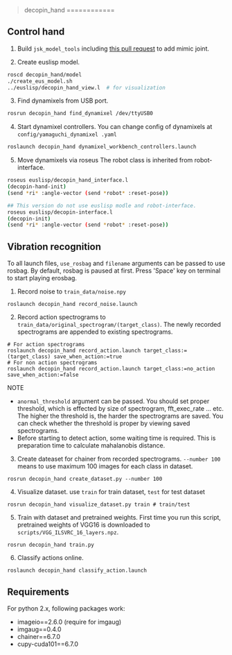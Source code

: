 >decopin_hand
============

## Control hand
1. Build `jsk_model_tools` including [this pull request](https://github.com/jsk-ros-pkg/jsk_model_tools/pull/225) to add mimic joint.

2. Create euslisp model.
```bash
roscd decopin_hand/model
./create_eus_model.sh
../euslisp/decopin_hand_view.l  # for visualization
```

3. Find dynamixels from USB port.
```bash
rosrun decopin_hand find_dynamixel /dev/ttyUSB0
```

4. Start dynamixel controllers. You can change config of dynamixels at `config/yamaguchi_dynamixel
.yaml`

```bash
roslaunch decopin_hand dynamixel_workbench_controllers.launch
```

5. Move dynamixels via roseus
The robot class is inherited from robot-interface.
```bash
roseus euslisp/decopin_hand_interface.l
(decopin-hand-init)
(send *ri* :angle-vector (send *robot* :reset-pose))
```

```bash
## This version do not use euslisp modle and robot-interface.
roseus euslisp/decopin-interface.l
(decopin-init)
(send *ri* :angle-vector (send *robot* :reset-pose))
```

## Vibration recognition
To all launch files, `use_rosbag` and `filename` arguments can be passed to use rosbag. By default, rosbag is paused at first. Press 'Space' key on terminal to start playing erosbag.

1. Record noise to `train_data/noise.npy`
```
roslaunch decopin_hand record_noise.launch
```

2. Record action spectrograms to `train_data/original_spectrogram/(target_class)`. The newly recorded spectrograms are appended to existing spectrograms.
```
# For action spectrograms
roslaunch decopin_hand record_action.launch target_class:=(target_class) save_when_action:=true
# For non action spectrograms
roslaunch decopin_hand record_action.launch target_class:=no_action save_when_action:=false
```
NOTE
  - `anormal_threshold` argument can be passed. You should set proper threshold, which is effected by size of spectrogram, fft\_exec\_rate ... etc. The higher the threshold is, the harder the spectrograms are saved. You can check whether the threshold is proper by viewing saved spectrograms.
  - Before starting to detect action, some waiting time is required. This is preparation time to calculate mahalanobis distance.

3. Create dateaset for chainer from recorded spectrograms. `--number 100` means to use maximum 100 images for each class in dataset.
```
rosrun decopin_hand create_dataset.py --number 100
```

4. Visualize dataset. use `train` for train dataset, `test` for test dataset
```
rosrun decopin_hand visualize_dataset.py train # train/test
```

5. Train with dataset and pretrained weights. First time you run this script, pretrained weights of VGG16 is downloaded to `scripts/VGG_ILSVRC_16_layers.npz`.
```
rosrun decopin_hand train.py
```

6. Classify actions online.
```
roslaunch decopin_hand classify_action.launch
```

## Requirements
For python 2.x, following packages work:
- imageio==2.6.0 (require for imgaug)
- imgaug==0.4.0
- chainer==6.7.0
- cupy-cuda101==6.7.0
